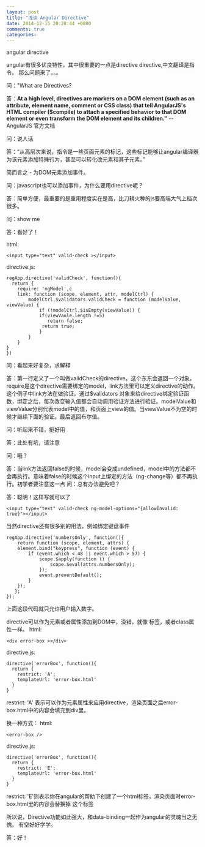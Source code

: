 ```yaml
---
layout: post
title: "浅谈 Angular Directive"
date: 2014-12-15 20:28:44 +0800
comments: true
categories: 
---
```


angular directive

angular有很多优良特性，其中很重要的一点是directive
directive,中文翻译是指令。
那么问题来了。。。

问："What are Directives?

答：**At a high level, directives are markers on a DOM element (such as an attribute, element name, comment or CSS class) that tell AngularJS's HTML compiler ($compile) to attach a specified behavior to that DOM element or even transform the DOM element and its children."** -- AngularJS 官方文档

问：说人话

答：“从高层次来说，指令是一些页面元素的标记，这些标记能够让angular编译器为该元素添加特殊行为，甚至可以转化改元素和其子元素。”

简而言之 - 为DOM元素添加事件。

问：javascript也可以添加事件，为什么要用directive呢？

答：简单方便，最重要的是重用程度实在是高，比刀耕火种的js要高端大气上档次很多。

问：show me

答：看好了！

html:

    <input type="text" valid-check ></input>

directive.js:

    regApp.directive('validCheck', function(){
  	  return {
        require: 'ngModel',c
        link: function (scope, element, attr, modelCtrl) {
            modelCtrl.$validators.validCheck = function (modelValue, viewValue) {
                if (!modelCtrl.$isEmpty(viewValue)) {
                if(viewVaule.length !=5)
                   return false;
                 return true;
                }
            }
        }
    }
    })


问：看起来好复杂，求解释

答：第一行定义了一个叫做validCheck的directive，这个东东会返回一个对象，require是这个directive需要绑定的model，link方法里可以定义directive的动作。这个例子中link方法在做验证。通过$validators 对象来给directive绑定验证函数，绑定之后，每次改变输入值都会自动调用验证方法进行验证。modelValue和viewValue分别代表model中的值，和页面上view的值。当viewValue不为空的时候才继续下面的验证。最后返回布尔值。

问：听起来不错，挺好用

答：此处有坑，请注意

问：哦？

答：当link方法返回false的时候，model会变成undefined，model中的方法都不会再执行。意味着false的时候这个input上绑定的方法（ng-change等）都不再执行。初学者要注意这一点
问：总有办法避免吧？

答：聪明！这样写就可以了


    <input type="text" valid-check ng-model-options="{allowInvalid: true}"></input>

当然directive还有很多别的用法，例如绑定键盘事件

    regApp.directive('numbersOnly', function(){
    	return function (scope, element, attrs) {
        element.bind("keypress", function (event) {
            if (event.which < 48 || event.which > 57) {
                scope.$apply(function () {
                    scope.$eval(attrs.numbersOnly);
                });
                event.preventDefault();
            }
        });
       };
    });

上面这段代码就只允许用户输入数字。

directive可以作为元素或者属性添加到DOM中，没错，就像<label> 标签，或者class属性一样。
html:

    <div error-box ></div>

directive.js:

    directive('errorBox', function(){
      return {
    	restrict: 'A';
        templateUrl: 'error-box.html'
      }
    }
restrict: 'A' 表示可以作为元素属性来应用directive，渲染页面之后error-box.html中的内容会填充到div里。

换一种方式：
html:

    <error-box />

directive.js:

	directive('errorBox', function(){
      return {
    	restrict: 'E';
        templateUrl: 'error-box.html'
      }
    }
restrict: 'E'则表示你在angular的帮助下创建了一个html标签，渲染页面时error-box.html里的内容会替换掉<error-box/> 这个标签

所以说，Directive功能如此强大，和data-binding一起作为angular的灵魂当之无愧。
有空好好学学。

答：好！















